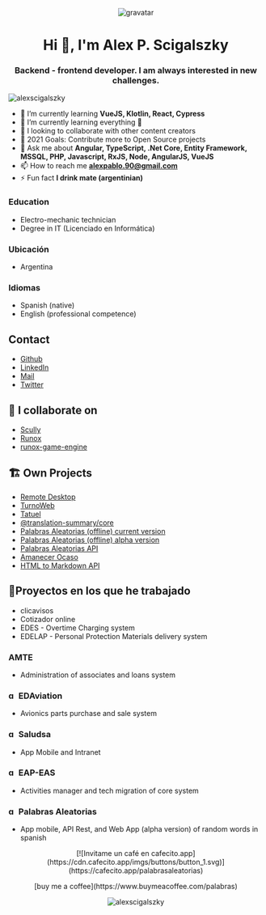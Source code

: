 <p align="center"> 
  <img src="https://s.gravatar.com/avatar/49e755c948a7e2b1efa3666bcb3ce7db?s=80" alt="gravatar" /> 
</p>
<h1 align="center">
  Hi 👋, I'm Alex P. Scigalszky
</h1>
<h3 align="center">
  Backend - frontend developer. I am always interested in new challenges.
</h3>

<p align="left"> 
  <img src="https://komarev.com/ghpvc/?username=alexscigalszky" alt="alexscigalszky" /> 
</p>

- 🌱 I’m currently learning **VueJS, Klotlin, React, Cypress**
- 🌱 I’m currently learning everything 🤣
- 👯 I looking to collaborate with other content creators
- 🥅 2021 Goals: Contribute more to Open Source projects
- 💬 Ask me about **Angular, TypeScript, .Net Core, Entity Framework, MSSQL, PHP, Javascript, RxJS, Node, AngularJS, VueJS**
- 📫 How to reach me **alexpablo.90@gmail.com**
- ⚡ Fun fact **I drink mate (argentinian)**

### Education
* Electro-mechanic technician
* Degree in IT (Licenciado en Informática)

### Ubicación
* Argentina
### Idiomas
* Spanish (native)
* English (professional competence)

## Contact
- [Github](https://github.com/AlexScigalszky/AlexScigalszky)
- [LinkedIn](https://www.linkedin.com/in/alexscigalszky/)
- [Mail](mailto:alexpablo.90@gmail.com)
- [Twitter](https://twitter.com/alex_scigalszky)


## 👯 I collaborate on 
- [Scully](https://github.com/scullyio/scully)
- [Runox](https://github.com/jorgeucano/RunoX)
- [runox-game-engine](https://github.com/runox-game/game-engine)

## 🏗 Own Projects
- [Remote Desktop](https://alexscigalszky.github.io/remote-work/)
- [TurnoWeb](https://alexscigalszky.github.io/TurnoWeb/)
- [Tatuel](https://play.google.com/store/apps/details?id=io.alex.tatuel)
- [@translation-summary/core](https://www.npmjs.com/package/@translation-summary/core)
- [Palabras Aleatorias (offline) current version](https://play.google.com/store/apps/details?id=palabras.aleatorias.com)
- [Palabras Aleatorias (offline) alpha version](https://palabras-aleatorias-pwa.herokuapp.com/#/)
- [Palabras Aleatorias API](https://palabras-aleatorias-public-api.herokuapp.com/)
- [Amanecer Ocaso](https://alexscigalszky.github.io/amanecer-ocaso/)
- [HTML to Markdown API](https://html-to-md-api.herokuapp.com/)

## 🦾Proyectos en los que he trabajado
- clicavisos
- Cotizador online
- EDES - Overtime Charging system
- EDELAP - Personal Protection Materials delivery system
### AMTE
- Administration of associates and loans system
### <img src="https://pbs.twimg.com/profile_images/1112472842258604033/CWkACNph_400x400.jpg" width="16px" height="16px" alt="gravatar" /> EDAviation
- Avionics parts purchase and sale system
### <img src="https://play-lh.googleusercontent.com/dpO3Qjolp85A-xHIp-JXWu6TrRdiCN3vSTsp8NoXIGem09SumxduDsBsTszq4aMBIxE" width="16px" height="16px" alt="gravatar" /> Saludsa
- App Mobile and Intranet 
### <img src="https://www.eaplatina.com/es/wp-content/uploads/2013/10/logo-retina.png" width="16px" height="16px" alt="gravatar" /> EAP-EAS
- Activities manager and tech migration of core system
### <img src="https://play-lh.googleusercontent.com/AidrRy9nYzV-SUWqV5IYeH7Si2DjuEX6tzXvfWu92rMuQ2LRfbXv3VtSgJuGfUHG_oY" width="16px" height="16px" alt="gravatar" />  Palabras Aleatorias
- App mobile, API Rest, and Web App (alpha version) of random words in spanish

<p align="center"> 
  [![Invitame un café en cafecito.app](https://cdn.cafecito.app/imgs/buttons/button_1.svg)](https://cafecito.app/palabrasaleatorias)
</p>

<p align="center"> 
  [buy me a coffee](https://www.buymeacoffee.com/palabras)
</p>

<!-- <p align="center">
  <li>
    vuejs
  </li>
  
  <li>
    angularjs
  </li>
  
  <li>
    android
  </li>
  
  <li>
    bootstrap
  </li>
  
  <li>
    csharp
  </li>
  
  <li>
    dotnet
  </li>
  
  <li>
    html5
  </li>
  
  <li>
    typescript
  </li>
  
  <li>
    mongodb
  </li>
  
  <li>
    mysql
  </li>
  
  <li>
    php
  </li>
  
  <li>
    sass
  </li>
  
  <li>
    nodejs
  </li>
  
  <li>
    redux
  </li>
</p> -->
<p align="center">
  <img src="https://github-readme-stats.vercel.app/api?username=alexscigalszky&show_icons=true" alt="alexscigalszky" />
</p>
<!-- 
<p align="center">
<a href="https://linkedin.com/in/alexscigalszky" target="blank"><img align="center" src="https://cdn.jsdelivr.net/npm/simple-icons@3.0.1/icons/linkedin.svg" alt="alexscigalszky" height="20" width="20" /></a>
</p> -->
